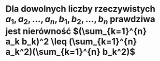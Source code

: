 # Dla dowolnych liczby rzeczywistych $a_1, a_2,..., a_n, b_1, b_2, ..., b_n$ prawdziwa jest nierówność $(\sum_{k=1}^{n} a_k b_k)^2 \leq (\sum_{k=1}^{n} a_k^2)(\sum_{k=1}^{n} b_k^2)$